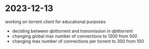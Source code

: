 # 2023-12-13

working on torrent client for educational purposes
* deciding between qbittorrent and transmission
in qbittorrent
* changing global max number of connections to 1200 from 500
* changing max number of connections per torrent to 300 from 100


